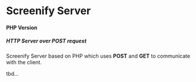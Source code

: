 # Screenify Server
#### PHP Version
##### HTTP Server over POST request

Screenify Server based on PHP which uses **POST** and **GET** to communicate with the client.

tbd...
